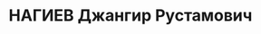 ---
title: НАГИЕВ Джангир Рустамович
description: 'азербайджанец

  Арестован в 1937

  Приговор: ВК ВС СССР, 12.10.1937 - ВМН с конфискацией имущества.

  Расстрелян 13.10.1937 в г.Баку.

  Источники: Сталинский список от 03.10.1937 (Аз.ССР, Кат.1)| "Восстановление памяти",
  №1 (спецвыпуск газ. "Сархад").'
---